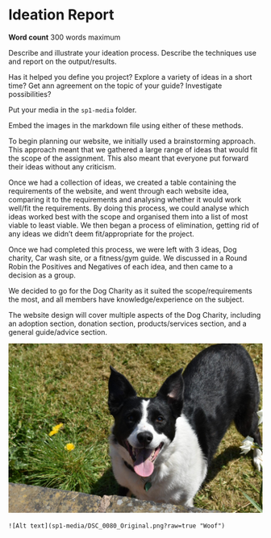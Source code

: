 # Ideation Report

**Word count** 300 words maximum

Describe and illustrate your ideation process. Describe the techniques use and report on the output/results.

Has it helped you define you project? Explore a variety of ideas in a short time? Get ann agreement on the topic of your guide? Investigate possibilities?

Put your media in the `sp1-media` folder.

Embed the images in the markdown file using either of these methods.

To begin planning our website, we initially used a brainstorming approach. This approach meant that we gathered a large range of ideas that would fit the scope of the assignment. This also meant that everyone put forward their ideas without any criticism.

Once we had a collection of ideas, we created a table containing the requirements of the website, and went through each website idea, comparing it to the requirements and analysing whether it would work well/fit the requirements.
By doing this process, we could analyse which ideas worked best with the scope and organised them into a list of most viable to least viable.
We then began a process of elimination, getting rid of any ideas we didn’t deem fit/appropriate for the project.

Once we had completed this process, we were left with 3 ideas, Dog charity, Car wash site, or a fitness/gym guide. We discussed in a Round Robin the Positives and Negatives of each idea, and then came to a decision as a group.

We decided to go for the Dog Charity as it suited the scope/requirements the most, and all members have knowledge/experience on the subject.

The website design will cover multiple aspects of the Dog Charity, including an adoption section, donation section, products/services section, and a general guide/advice section.


<img src="sp1-media/DSC_0080_Original.png" alt="Border Collie in the wild" title="Woof">

```
![Alt text](sp1-media/DSC_0080_Original.png?raw=true "Woof")
